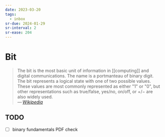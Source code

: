 ```yaml
---
date: 2023-03-20
tags:
  - inbox
sr-due: 2024-01-29
sr-interval: 2
sr-ease: 204
---
```


# Bit

> The bit is the most basic unit of information in [[computing]] and
> digital communications. The name is a portmanteau of binary digit. The bit
> represents a logical state with one of two possible values. These values are
> most commonly represented as either "1" or "0", but other representations such
> as true/false, yes/no, on/off, or +/− are also widely used.\
> — <cite>[Wikipedia](https://en.wikipedia.org/wiki/Bit)</cite>

## TODO

- [ ] binary fundamentals PDF check
